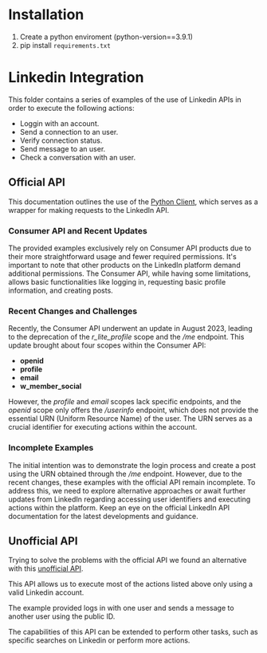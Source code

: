 # Installation
1. Create a python enviroment (python-version==3.9.1)
2. pip install `requirements.txt`

# Linkedin Integration
This folder contains a series of examples of the use of Linkedin APIs in order to execute the following actions:

- Loggin with an account.
- Send a connection to an user.
- Verify connection status.
- Send message to an user.
- Check a conversation with an user.

## Official API

This documentation outlines the use of the [Python Client](https://github.com/linkedin-developers/linkedin-api-python-client), which serves as a wrapper for making requests to the LinkedIn API.

### Consumer API and Recent Updates

The provided examples exclusively rely on Consumer API products due to their more straightforward usage and fewer required permissions. It's important to note that other products on the LinkedIn platform demand additional permissions. The Consumer API, while having some limitations, allows basic functionalities like logging in, requesting basic profile information, and creating posts.

### Recent Changes and Challenges

Recently, the Consumer API underwent an update in August 2023, leading to the deprecation of the *r_lite_profile* scope and the */me* endpoint. This update brought about four scopes within the Consumer API:

- **openid**
- **profile**
- **email**
- **w_member_social**

However, the *profile* and *email* scopes lack specific endpoints, and the *openid* scope only offers the */userinfo* endpoint, which does not provide the essential URN (Uniform Resource Name) of the user. The URN serves as a crucial identifier for executing actions within the account.

### Incomplete Examples

The initial intention was to demonstrate the login process and create a post using the URN obtained through the */me* endpoint. However, due to the recent changes, these examples with the official API remain incomplete. To address this, we need to explore alternative approaches or await further updates from LinkedIn regarding accessing user identifiers and executing actions within the platform. Keep an eye on the official LinkedIn API documentation for the latest developments and guidance.


## Unofficial API

Trying to solve the problems with the official API we found an alternative with this [unofficial API](https://github.com/tomquirk/linkedin-api/tree/master).

This API allows us to execute most of the actions listed above only using a valid Linkedin account.

The example provided logs in with one user and sends a message to another user using the public ID.

The capabilities of this API can be extended to perform other tasks, such as specific searches on Linkedin or perform more actions.

